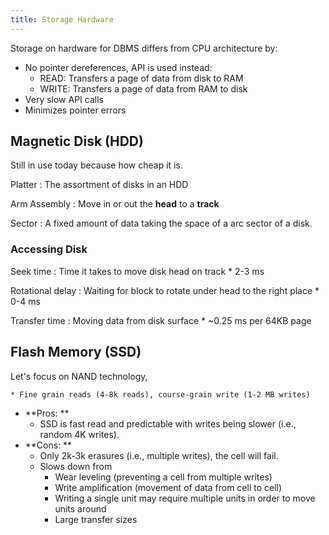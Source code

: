 ```yaml
---
title: Storage Hardware
---
```


Storage on hardware for DBMS differs from CPU architecture by:

* No pointer dereferences, API is used instead:
    * READ: Transfers a page of data from disk to RAM
    * WRITE: Transfers a page of data from RAM to disk
* Very slow API calls
* Minimizes pointer errors

## Magnetic Disk (HDD)

Still in use today because how cheap it is.

Platter
: The assortment of disks in an HDD

Arm Assembly
: Move in or out the **head** to a **track**

Sector
: A fixed amount of data taking the space of a arc sector of a disk.

### Accessing Disk

Seek time
: Time it takes to move disk head on track
    * 2-3 ms

Rotational delay
: Waiting for block to rotate under head to the right place
    * 0-4 ms

Transfer time
: Moving data from disk surface
    * ~0.25 ms per 64KB page

## Flash Memory (SSD)

Let's focus on NAND technology,

    * Fine grain reads (4-8k reads), course-grain write (1-2 MB writes)

* **Pros: **
    * SSD is fast read and predictable with writes being slower (i.e., random 4K writes).
* **Cons: **
    * Only 2k-3k erasures (i.e., multiple writes), the cell will fail.
    * Slows down from
        * Wear leveling (preventing a cell from multiple writes)
        * Write amplification (movement of data from cell to cell)
        * Writing a single unit may require multiple units in order to move units around
        * Large transfer sizes